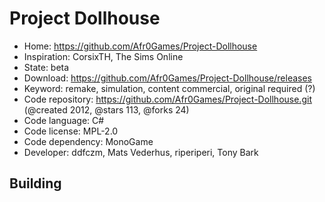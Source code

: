 # Project Dollhouse

- Home: https://github.com/Afr0Games/Project-Dollhouse
- Inspiration: CorsixTH, The Sims Online
- State: beta
- Download: https://github.com/Afr0Games/Project-Dollhouse/releases
- Keyword: remake, simulation, content commercial, original required (?)
- Code repository: https://github.com/Afr0Games/Project-Dollhouse.git (@created 2012, @stars 113, @forks 24)
- Code language: C#
- Code license: MPL-2.0
- Code dependency: MonoGame
- Developer: ddfczm, Mats Vederhus, riperiperi, Tony Bark

## Building
